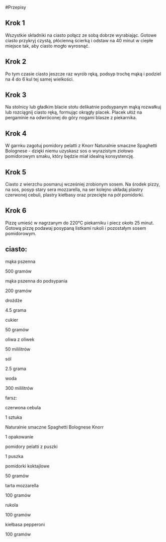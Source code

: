 #Przepisy

## Krok 1

Wszystkie składniki na ciasto połącz ze sobą dobrze wyrabiając. Gotowe ciasto przykryj czystą, płócienną ścierką i odstaw na 40 minut w ciepłe miejsce tak, aby ciasto mogło wyrosnąć. 

## Krok 2

Po tym czasie ciasto jeszcze raz wyrób ręką, podsyp trochę mąką i podziel na 4 do 6 kul tej samej wielkości. 

## Krok 3

Na stolnicy lub gładkim blacie stołu delikatnie podsypanym mąką rozwałkuj lub rozciągnij ciasto ręką, formując okrągły placek. Placek ułóż na pergaminie na odwróconej do góry nogami blasze z piekarnika. 

## Krok 4

W garnku zagotuj pomidory pelatti z Knorr Naturalnie smaczne Spaghetti Bolognese - dzięki niemu uzyskasz sos o wyrazistym ziołowo pomidorowym smaku, który będzie miał idealną konsystencję. 

## Krok 5

Ciasto z wierzchu posmaruj wcześniej zrobionym sosem. Na środek pizzy, na sos, posyp stary sera mozzarella, na ser kolejno układaj plastry czerwonej cebuli, plastry kiełbasy oraz przecięte na pół pomidorki. 

## Krok 6

Pizzę umieść w nagrzanym do 220°C piekarniku i piecz około 25 minut. Gotową pizzę podawaj posypaną listkami rukoli i pozostałym sosem pomidorowym. 

## ciasto:

mąka pszenna

500 gramów

mąka pszenna do podsypania

200 gramów

drożdże

4.5 grama

cukier

50 gramów

oliwa z oliwek

50 mililitrów

sól

2.5 grama

woda

300 mililitrów

farsz:

czerwona cebula

1 sztuka

Naturalnie smaczne Spaghetti Bolognese Knorr

1 opakowanie

pomidory pelatti z puszki

1 puszka

pomidorki koktajlowe

50 gramów

tarta mozzarella

100 gramów

rukola

100 gramów

kiełbasa pepperoni

100 gramów 
